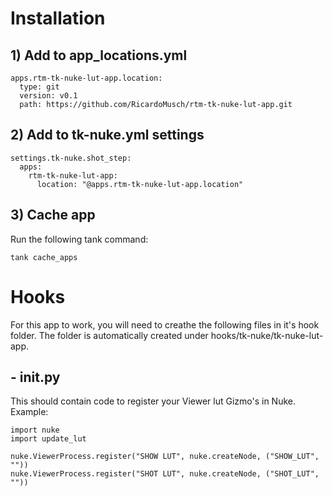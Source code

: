 # Installation

## 1) Add to app_locations.yml

    apps.rtm-tk-nuke-lut-app.location:
      type: git
      version: v0.1
      path: https://github.com/RicardoMusch/rtm-tk-nuke-lut-app.git

## 2) Add to tk-nuke.yml settings

    settings.tk-nuke.shot_step:
      apps:
        rtm-tk-nuke-lut-app:
          location: "@apps.rtm-tk-nuke-lut-app.location"

## 3) Cache app
Run the following tank command:

    tank cache_apps



# Hooks
For this app to work, you will need to creathe the following files in it's hook folder.
The folder is automatically created under hooks/tk-nuke/tk-nuke-lut-app.

## - init.py
This should contain code to register your Viewer lut Gizmo's in Nuke. 
Example:

    import nuke
    import update_lut

    nuke.ViewerProcess.register("SHOW LUT", nuke.createNode, ("SHOW_LUT", ""))
    nuke.ViewerProcess.register("SHOT LUT", nuke.createNode, ("SHOT_LUT", ""))